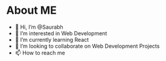 ---
---
# About ME
- 👋 Hi, I’m @Saurabh
- 👀 I’m interested in Web Development
- 🌱 I’m currently learning React
- 💞️ I’m looking to collaborate on Web Development Projects
- 📫 How to reach me